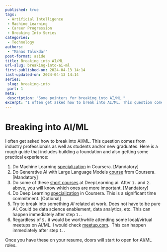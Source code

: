 ```yaml
---
published: true
tags:
 - Artificial Intelligence
 - Machine Learning
 - Career Progression
 - Breaking Into Series
categories:
 - Technology
authors:
 - "Manas Talukdar"
post-format: aside
title: Breaking into AI/ML
url-slug: breaking-into-ai-ml
first-published-on: 2024-04-13 14:14
last-updated-on: 2024-04-13 14:14
series:
 slug: breaking-into
 part: 1
meta:
 description: "Some pointers for breaking into AI/ML."
excerpt: "I often get asked how to break into AI/ML. This question comes from"
---
```


# Breaking into AI/ML

I often get asked how to break into AI/ML. This question comes from industry professionals as well as students and/or new graduates. Here is a rough guide that includes building a foundation and also getting some practical experience:

1. Do Machine Learning [specialization](https://www.coursera.org/specializations/machine-learning-introduction) in Coursera. [Mandatory]
2. Do Generative AI with Large Language Models [course](https://www.coursera.org/learn/generative-ai-with-llms) from Coursera. [Mandatory]
3. Do some of these [short courses](https://www.deeplearning.ai/short-courses/) at DeepLearning.ai. After `1.` and `2.` above, you will know which ones are more important. [Mandatory]
4. Do Deep Learning [specialization](https://www.coursera.org/specializations/deep-learning) in Coursera. This is a significant time commitment. [Optional]
5. Try to break into something _AI_ related at work. Does not have to be pure AI. Could be data science enablement, data analytics, etc. This can happen immediately after step `1.`.
6. Regardless of `5.` it would be worthwhile attending some local/virtual meetups on AI/ML. I would check [meetup.com](http://meetup.com/).  This can happen immediately after step `1.`.

Once you have these on your resume, doors will start to open for AI/ML roles.
